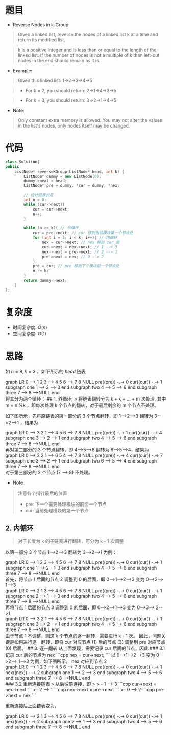 <script src="mermaid.full.min.js"></script>
# [题目](https://leetcode.com/problems/reverse-nodes-in-k-group/)

* Reverse Nodes in k-Group
> Given a linked list, reverse the nodes of a linked list k at a time and return its modified list.

> k is a positive integer and is less than or equal to the length of the linked list. If the number of nodes is not a multiple of k then left-out nodes in the end should remain as it is.

* Example:

> Given this linked list: 1->2->3->4->5

>- For k = 2, you should return: 2->1->4->3->5

>- For k = 3, you should return: 3->2->1->4->5

* Note:

> Only constant extra memory is allowed.
> You may not alter the values in the list's nodes, only nodes itself may be changed.


# 代码

```cpp
class Solution{
public:
    ListNode* reverseKGroup(ListNode* head, int k) {
        ListNode* dummy = new ListNode(0);
        dummy->next = head;
        ListNode* pre = dummy, *cur = dummy, *nex;

        // 统计链表长度
        int n = 0;
        while (cur->next){
            cur = cur->next;
            n++;
        }

        while (n >= k){ // 外循环
            cur = pre->next; // cur 移到当前模块第一个节点处
            for (int i = 1; i < k; i++){ // 内循环
                nex = cur->next; // nex 移到 cur 后
                cur->next = nex->next; // 1 --> 3
                nex->next = pre->next; // 2 --> 1
                pre->next = nex; // 0 --> 2
            }
            pre = cur; // pre 移到下个模块前一个节点处
            n -= k;
        }
        return dummy->next;
    }
};
```

# 复杂度
* 时间复杂度: $O(n)$
* 空间复杂度: $O(1)$

# 思路

如 $n = 8, k = 3$ ，如下所示的 $head$ 链表
<div class="mermaid">
graph LR
0 --> 1 
2  
3 --> 4 
5 
6 --> 7  
8
NULL
pre((pre)) -.-> 0
cur((cur)) -.-> 1
subgraph one
1 --> 2 --> 3 
end
subgraph two
4 --> 5 --> 6
end
subgraph three
7 --> 8 -->NULL
end
</div>
将其分为两个循环：
## 1. 外循环: 
> 将链表翻转分为 k + k + ... + m 次处理, 其中 m = n %k  ，即每次处理 k 个节点的翻转，对于最后剩余的 m 个节点不处理。

如下图所示，先将原链表的第一部分的 3 个节点翻转，即 1-->2-->3 翻转为 3-->2-->1 ，结果为
<div class="mermaid">
graph LR
0 --> 3
2  
1 --> 4 
5 
6 --> 7
8
NULL
pre((pre)) -.-> 1
cur((cur)) -.-> 4
subgraph one
3 --> 2 --> 1
end
subgraph two
4 --> 5 --> 6
end
subgraph three
7 --> 8 -->NULL
end
</div>
再对第二部分的 3 个节点翻转，即 4-->5-->6 翻转为 6-->5-->4，结果为
<div class="mermaid">
graph LR
0 --> 3
2  
1 --> 6 
5 
4 --> 7 
8
NULL
pre((pre)) -.-> 4
cur((cur)) -.-> 7
subgraph one
3 --> 2 --> 1
end
subgraph two
6 --> 5 --> 4
end
subgraph three
7 --> 8 -->NULL
end
</div>
对于第三部分的 2 个节点 (7 --> 8) 不处理。

* Note
> 注意各个指针最后的位置
>- pre: 下一个需要处理模块的前面一个节点
>- cur: 当前处理模块的第一个节点

## 2. 内循环
> 对于长度为 k 的子链表进行翻转，可分为 k - 1 次调整

以第一部分 3 个节点 1-->2-->3 翻转为 3-->2-->1 为例：
<div class="mermaid">
graph LR
0 --> 1 
2  
3 --> 4 
5 
6 --> 7  
8
NULL
pre((pre)) -.-> 0
cur((cur)) -.-> 1
subgraph one
1 --> 2 --> 3 
end
subgraph two
4 --> 5 --> 6
end
subgraph three
7 --> 8 -->NULL
end
</div>
首先，将节点 1 后面的节点 2 调整到 0 的后面，即 0-->1-->2-->3 变为 0-->2--> 1-->3
<div class="mermaid">
graph LR
0 --> 2 
1 
3 --> 4 
5 
6 --> 7  
8
NULL
pre((pre)) -.-> 0
cur((cur)) -.-> 1
subgraph one
2 --> 1 --> 3 
end
subgraph two
4 --> 5 --> 6
end
subgraph three
7 --> 8 -->NULL
end
</div>
再将节点 1 后面的节点 3 调整到 0 的后面，即 0-->2-->1-->3 变为 0-->3--> 2-->1
<div class="mermaid">
graph LR
0 --> 3 
2 
1 --> 4 
5 
6 --> 7  
8
NULL
pre((pre)) -.-> 0
cur((cur)) -.-> 1
subgraph one
3 --> 2 --> 1
end
subgraph two
4 --> 5 --> 6
end
subgraph three
7 --> 8 -->NULL
end
</div>
由于节点 1 不调整，则这 k 个节点的逐一翻转，需要进行 k - 1 次。
因此，问题关键是如何进行逐一翻转，即将 cur 对应节点 (1) 后的节点 (3) 调整到 pre 对应节点 (0) 后面。
## 3. 逐一翻转
从上面发现，需要记录 cur 后面的节点，因此
### 3.1 记录 cur 后的节点为 nex
```cpp
nex = cur->next;
```
以 0-->1-->2-->3 变为 0-->2--> 1-->3 为例，如下图所示， nex 对应到节点 2
<div class="mermaid">
graph LR
0 --> 1 
2  
3 --> 4 
5 
6 --> 7  
8
NULL
pre((pre)) -.-> 0
cur((cur)) -.-> 1
nex((nex)) -.-> 2
subgraph one
1 --> 2 --> 3 
end
subgraph two
4 --> 5 --> 6
end
subgraph three
7 --> 8 -->NULL
end
</div>
### 3.2 重新连接链表
> 从后往前连接，即
>
> - 1 --> 3
```cpp
cur->next = nex->next
```
>- 2 --> 1
```cpp
nex->next = pre->next
```
>- 0 --> 2
```cpp
pre->next = nex
```

重新连接后上面链表变为，
<div class="mermaid">
graph LR
0 --> 2 
1  
3 --> 4 
5 
6 --> 7  
8
NULL
pre((pre)) -.-> 0
cur((cur)) -.-> 1
nex((nex)) -.-> 2
subgraph one
2 --> 1 --> 3 
end
subgraph two
4 --> 5 --> 6
end
subgraph three
7 --> 8 -->NULL
end
</div>
